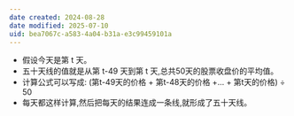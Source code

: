 ```yaml
---
date created: 2024-08-28
date modified: 2025-07-10
uid: bea7067c-a583-4a04-b31a-e3c99459101a
---
```

- 假设今天是第 t 天。
- 五十天线的值就是从第 t-49 天到第 t 天,总共50天的股票收盘价的平均值。
- 计算公式可以写成: (第t-49天的价格 + 第t-48天的价格 +... + 第t天的价格) ÷ 50
- 每天都这样计算,然后把每天的结果连成一条线,就形成了五十天线。
